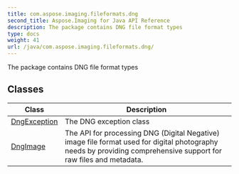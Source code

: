 ```yaml
---
title: com.aspose.imaging.fileformats.dng
second_title: Aspose.Imaging for Java API Reference
description: The package contains DNG file format types
type: docs
weight: 41
url: /java/com.aspose.imaging.fileformats.dng/
---
```


The package contains DNG file format types


## Classes

| Class | Description |
| --- | --- |
| [DngException](../com.aspose.imaging.fileformats.dng/dngexception) | The DNG exception class |
| [DngImage](../com.aspose.imaging.fileformats.dng/dngimage) | The API for processing DNG (Digital Negative) image file format used for digital photography needs by providing comprehensive support for raw files and metadata. |
